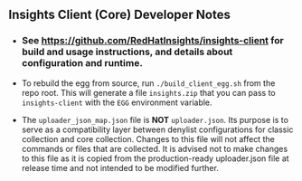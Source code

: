 ## Insights Client (Core) Developer Notes

* ### **See https://github.com/RedHatInsights/insights-client for build and usage instructions, and details about configuration and runtime.**

* To rebuild the egg from source, run `./build_client_egg.sh` from the repo root. This will generate a file `insights.zip` that you can pass to `insights-client` with the `EGG` environment variable.

* The `uploader_json_map.json` file is **NOT** `uploader.json`. Its purpose is to serve as a compatibility layer between denylist configurations for classic collection and core collection. Changes to this file will not affect the commands or files that are collected. It is advised not to make changes to this file as it is copied from the production-ready uploader.json file at release time and not intended to be modified further.
